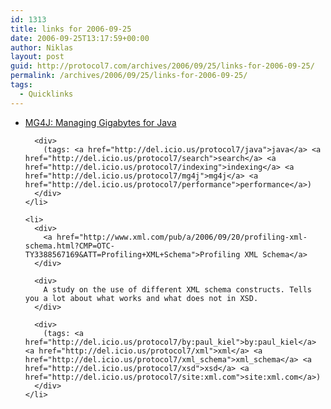 ```yaml
---
id: 1313
title: links for 2006-09-25
date: 2006-09-25T13:17:59+00:00
author: Niklas
layout: post
guid: http://protocol7.com/archives/2006/09/25/links-for-2006-09-25/
permalink: /archives/2006/09/25/links-for-2006-09-25/
tags:
  - Quicklinks
---
```

<div class='microid-6dbea92326e5467c4a2f581875a70606c81269df'>
  <ul>
    <li>
      <div>
        <a href="http://mg4j.dsi.unimi.it/">MG4J: Managing Gigabytes for Java</a>
      </div>
      
      <div>
        (tags: <a href="http://del.icio.us/protocol7/java">java</a> <a href="http://del.icio.us/protocol7/search">search</a> <a href="http://del.icio.us/protocol7/indexing">indexing</a> <a href="http://del.icio.us/protocol7/mg4j">mg4j</a> <a href="http://del.icio.us/protocol7/performance">performance</a>)
      </div>
    </li>
    
    <li>
      <div>
        <a href="http://www.xml.com/pub/a/2006/09/20/profiling-xml-schema.html?CMP=OTC-TY3388567169&ATT=Profiling+XML+Schema">Profiling XML Schema</a>
      </div>
      
      <div>
        A study on the use of different XML schema constructs. Tells you a lot about what works and what does not in XSD.
      </div>
      
      <div>
        (tags: <a href="http://del.icio.us/protocol7/by:paul_kiel">by:paul_kiel</a> <a href="http://del.icio.us/protocol7/xml">xml</a> <a href="http://del.icio.us/protocol7/xml_schema">xml_schema</a> <a href="http://del.icio.us/protocol7/xsd">xsd</a> <a href="http://del.icio.us/protocol7/site:xml.com">site:xml.com</a>)
      </div>
    </li>
  </ul>
</div>